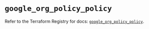 # `google_org_policy_policy`

Refer to the Terraform Registry for docs: [`google_org_policy_policy`](https://registry.terraform.io/providers/hashicorp/google-beta/5.12.0/docs/resources/google_org_policy_policy).
